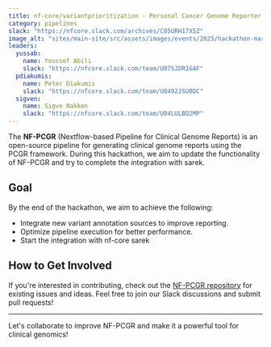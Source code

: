 ```yaml
---
title: nf-core/variantprioritization - Personal Cancer Genome Reporter (PCGR)
category: pipelines
slack: "https://nfcore.slack.com/archives/C05URH17X5Z"
image_alt: "sites/main-site/src/assets/images/events/2025/hackathon-march/nf-pcgr.png"
leaders:
  yussab:
    name: Youssef Abili
    slack: "https://nfcore.slack.com/team/U07SJDR1GAF"
  pdiakumis:
    name: Peter Diakumis
    slack: "https://nfcore.slack.com/team/U0492JSU0DC"
  sigven:
    name: Sigve Nakken
    slack: "https://nfcore.slack.com/team/U04LULBQ2MP"
---
```


The **NF-PCGR** (Nextflow-based Pipeline for Clinical Genome Reports) is an open-source pipeline for generating clinical genome reports using the PCGR framework.
During this hackathon, we aim to update the functionality of NF-PCGR and try to complete the integration with sarek.

## Goal

By the end of the hackathon, we aim to achieve the following:

- Integrate new variant annotation sources to improve reporting.
- Optimize pipeline execution for better performance.
- Start the integration with nf-core sarek

## How to Get Involved

If you're interested in contributing, check out the [NF-PCGR repository](https://github.com/BarryDigby/nf-pcgr) for existing issues and ideas.
Feel free to join our Slack discussions and submit pull requests!

---

Let's collaborate to improve NF-PCGR and make it a powerful tool for clinical genomics!

